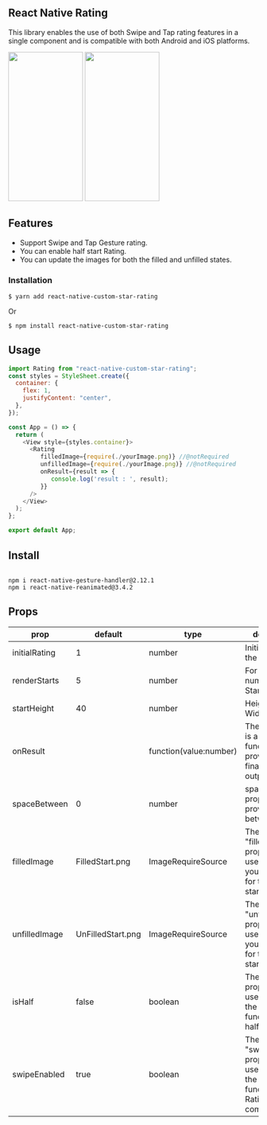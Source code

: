 ## React Native Rating

This library enables the use of both Swipe and Tap rating features in a single component and is compatible with both Android and iOS platforms.

<p align="left">
   <img  width="150" height="300" src="https://github.com/codiant-technology/react-native-rating/blob/main/assets/IMG.png">
   <img  width="150" height="300" src="https://github.com/codiant-technology/react-native-rating/blob/main/assets/SwipeStar.gif">
</p>

## Features

- Support Swipe and Tap Gesture rating.
- You can enable half start Rating.
- You can update the images for both the filled and unfilled states.

### Installation

`$ yarn add react-native-custom-star-rating`

Or

`$ npm install react-native-custom-star-rating`

## Usage

```javascript
import Rating from "react-native-custom-star-rating";
const styles = StyleSheet.create({
  container: {
    flex: 1,
    justifyContent: "center",
  },
});

const App = () => {
  return (
    <View style={styles.container}>
      <Rating
         filledImage={require(./yourImage.png)} //@notRequired
         unfilledImage={require(./yourImage.png)} //@notRequired
         onResult={result => {
            console.log('result : ', result);
         }}
      />
    </View>
  );
};

export default App;
```

## Install

```shell

npm i react-native-gesture-handler@2.12.1
npm i react-native-reanimated@3.4.2

```

## Props

| prop          | default           | type                   | description                                                                                |
| ------------- | ----------------- | ---------------------- | ------------------------------------------------------------------------------------------ |
| initialRating | 1                 | number                 | Initial value for the rating                                                               |
| renderStarts  | 5                 | number                 | For Render numbers of Starts                                                               |
| startHeight   | 40                | number                 | Height and Width of Start                                                                  |
| onResult      |                   | function(value:number) | The "onResult" is a callback function that provides the final rating output.               |
| spaceBetween  | 0                 | number                 | spaceBetween prop is used for provide space between starts                                 |
| filledImage   | FilledStart.png   | ImageRequireSource     | The "filledImage" property is used to specify your own image for the filled star.          |
| unfilledImage | UnFilledStart.png | ImageRequireSource     | The "unfilledImage" property is used to specify your own image for the unfilled star.      |
| isHalf        | false             | boolean                | The "isHalf" property is used to enable the functionality of half-star rating.             |
| swipeEnabled  | true              | boolean                | The "swipeEnabled" property is used to enable the Swipe functionality in Rating component. |
